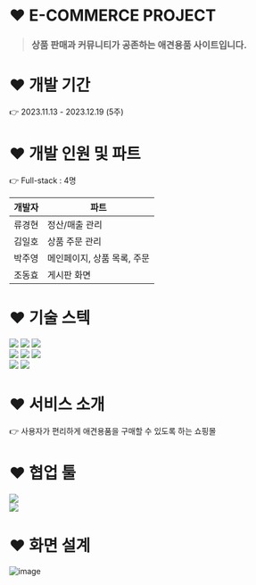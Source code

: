 # :heart: E-COMMERCE PROJECT

> ### 상품 판매과 커뮤니티가 공존하는 애견용품 사이트입니다.



# :heart: 개발 기간
:point_right: 2023.11.13 - 2023.12.19 (5주)



#  :heart: 개발 인원 및 파트
:point_right: Full-stack : 4명

|개발자                 |파트                |
|---------------------|-------------------|
|류경현                 |정산/매출 관리|
|김일호                 |상품 주문 관리|
|박주영                 |메인페이지, 상품 목록, 주문|
|조동효                 |게시판 화면|



# :heart: 기술 스텍
<img src="https://img.shields.io/badge/Java-3766AB?style=flat-square&logo=OpenJDK&logoColor=white"/> <img src="https://img.shields.io/badge/Spring-6DB33F?style=flat-square&logo=SpringBoot&logoColor=white"/> 
<img src="https://img.shields.io/badge/Apache Maven-C71A36?style=flat-square&logo=Gradle&logoColor=white"/> <br>  <img src="https://img.shields.io/badge/MySQL-4479A1?style=flat-square&logo=MySQL&logoColor=white"/> <img src="https://img.shields.io/badge/HTML-E34F26?style=flat-square&logo=HTML5&logoColor=white"/> 
<img src="https://img.shields.io/badge/CSS-1572B6?style=flat-square&logo=CSS3&logoColor=white"/> <br> <img src="https://img.shields.io/badge/JavaScript-F7DF1E?style=flat-square&logo=JavaScript&logoColor=white"/> <img src="https://img.shields.io/badge/jQuery-0769AD?style=flat-square&logo=jQuery&logoColor=white"/>



# :heart: 서비스 소개
:point_right: 사용자가 편리하게 애견용품을 구매할 수 있도록 하는 쇼핑몰



# :heart: 협업 툴
<img src="https://img.shields.io/badge/WBS-00AC47?style=flat-square&logo=Wbs&logoColor=white"/> <br>
<img src="https://img.shields.io/badge/GitHub-181717?style=flat-square&logo=GitHub&logoColor=white"/>







# :heart: 화면 설계
![image](https://github.com/five-trillion/Java_project/assets/151706785/f820804c-4576-41e8-81a7-8c507030ce33)



